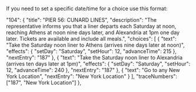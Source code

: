 If you need to set a specific date/time for a choice use this format:

"104": {
    "title": "PIER 56: CUNARD LINES",
    "description": "The representative informs you that a liner departs each Saturday at noon, reaching Athens at noon nine days later, and Alexandria at 1pm one day later. Tickets are available and include all meals.",
    "choices": [
      {
        "text": "Take the Saturday noon liner to Athens (arrives nine days later at noon)",
        "effects": {
          "setDay": "Saturday",
          "setHour": 12,
          "advanceTime": 215
        },
        "nextEntry": "187"
      },
      {
        "text": "Take the Saturday noon liner to Alexandria (arrives ten days later at 1pm)",
        "effects": {
          "setDay": "Saturday",
          "setHour": 12,
          "advanceTime": 240
        },
        "nextEntry": "187"
      },
      {
        "text": "Go to any New York Location",
        "nextEntry": "New York Location"
      }
    ],
    "traceNumbers": ["187", "New York Location"]
  },